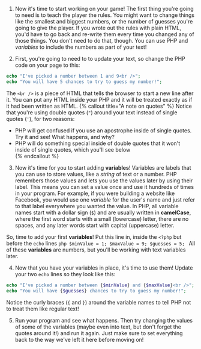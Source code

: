 1. Now it's time to start working on your game! The first thing you're going to need is to teach the player the rules. 
  You might want to change things like the smallest and biggest numbers, or the number of guesses you're going to give the player. If you wrote out the rules with plain HTML, you'd have to go back and re-write them every time you changed any of those things. You don't need to do that, though. You can use PHP and *variables* to include the numbers as part of your text!

2. First, you're going to need to to update your text, so change the PHP code on your page to this:
  
  ```php
  echo "I've picked a number between 1 and 9<br />";
  echo "You will have 5 chances to try to guess my number!";
  ```
  The `<br />` is a piece of HTML that tells the browser to start a new line after it. You can put any HTML inside your PHP and it will be treated exactly as if it had been written as HTML.
  {% callout title="A note on quotes" %}
  Notice that you're using double quotes (`"`) around your text instead of single quotes (`'`), for two reasons:
   * PHP will get confused if you use an apostrophe inside of single quotes. Try it and see! What happens, and why?
   * PHP will do something special inside of double quotes that it won't inside of single quotes, which you'll see below   
  {% endcallout %} 

3.  Now it's time for you to start adding **variables**! 
Variables are labels that you can use to store values, like a *string* of text or a number. PHP remembers those values and lets you use the values later by using their label. This means you can set a value once and use it hundreds of times in your program. For example, if you were building a website like Facebook, you would use one *variable* for the user's name and just refer to that label everywhere you wanted the value. 
In PHP, all variable names start with a dollar sign (`$`) and are usually written in **camelCase**, where the first word starts with a small (lowercase) letter, there are no spaces, and any later words start with capital (uppercase) letter.

  So, time to add your first **variables**! Put this line in, inside the `<?php` but before the `echo` lines
    ```php
    $minValue = 1;
    $maxValue = 9;
    $guesses = 5;
    ```
    All of these **variables** are numbers, but you'll be working with text variables later. 

4. Now that you have your variables in place, it's time to use them! Update your two `echo` lines so they look like this:
  ```php
  echo "I've picked a number between {$minValue} and {$maxValue}<br />";
  echo "You will have {$guesses} chances to try to guess my number!";
  ```
  Notice the curly braces (`{` and `}`) around the variable names to tell PHP not to treat them like regular text!

5. Run your program and see what happens. Then try changing the values of some of the variables (maybe even into text, but don't forget the quotes around it!) and run it again. Just make sure to set everything back to the way we've left it here before moving on!